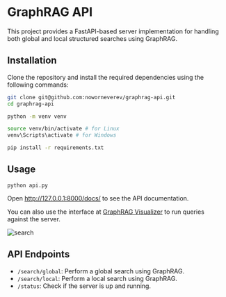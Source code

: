 # GraphRAG API

This project provides a FastAPI-based server implementation for handling both global and local structured searches using GraphRAG.



## Installation

Clone the repository and install the required dependencies using the following commands:

```bash
git clone git@github.com:noworneverev/graphrag-api.git
cd graphrag-api
```

```bash
python -m venv venv
```

```bash
source venv/bin/activate # for Linux
venv\Scripts\activate # for Windows
```

```bash
pip install -r requirements.txt
```

## Usage
```
python api.py
```

Open http://127.0.0.1:8000/docs/ to see the API documentation.

You can also use the interface at [GraphRAG Visualizer](https://noworneverev.github.io/graphrag-visualizer/) to run queries against the server.

![search](static/image.png)

## API Endpoints
- `/search/global`: Perform a global search using GraphRAG.
- `/search/local`: Perform a local search using GraphRAG.
- `/status`: Check if the server is up and running.